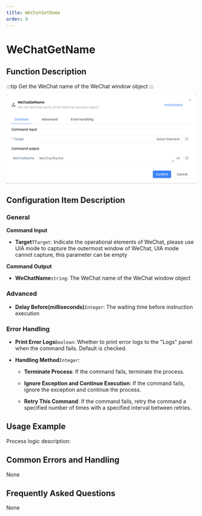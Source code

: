 ```yaml
---
title: WeChatGetName
order: 9
---
```


# WeChatGetName

## Function Description

:::tip 
Get the WeChat name of the WeChat window object
:::

![WeChatGetName](../../../assets/WeChatGetName_command.png)

## Configuration Item Description

### General

**Command Input**

- **Target**`TTarget`: Indicate the operational elements of WeChat, please use UIA mode to capture the outermost window of WeChat, UIA mode cannot capture, this parameter can be empty


**Command Output**

- **WeChatName**`string`: The WeChat name of the WeChat window object

### Advanced

- **Delay Before(milliseconds)**`Integer`: The waiting time before instruction execution

### Error Handling

- **Print Error Logs**`Boolean`: Whether to print error logs to the "Logs" panel when the command fails. Default is checked. 

- **Handling Method**`Integer`:

    - **Terminate Process**: If the command fails, terminate the process.

    - **Ignore Exception and Continue Execution**: If the command fails, ignore the exception and continue the process.

    - **Retry This Command**: If the command fails, retry the command a specified number of times with a specified interval between retries.

## Usage Example

Process logic description:

## Common Errors and Handling

None

## Frequently Asked Questions

None

